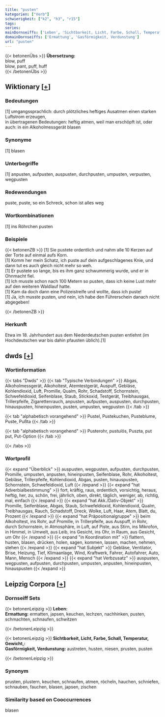```yaml
---
title: "pusten"
kategorien: ["Verb"]
schwierigkeit: ["k2", "h3", "r15"]
tags:
series:
mainDornseiffs: ['Leben', 'Sichtbarkeit, Licht, Farbe, Schall, Temperatur, Gewicht,']
domainDornseiffs: ['Ermattung', 'Gasförmigkeit, Verdunstung']
url: "pusten"
---
```


{{< betonenÜbs >}}
**Übersetzung:**  
blow, puff  
blow, pant, puff, huff  
{{< /betonenÜbs >}}

## Wiktionary [[+](https://de.wiktionary.org/wiki/pusten)]

### Bedeutungen
[1] umgangssprachlich: durch plötzliches heftiges Ausatmen einen starken Luftstrom erzeugen,  
in übertragenen Bedeutungen: heftig atmen, weil man erschöpft ist, oder auch: in ein Alkoholmessgerät blasen  

### Synonyme
[1] blasen  

### Unterbegriffe
[1] anpusten, aufpusten, auspusten, durchpusten, umpusten, verpusten, wegpusten  

### Redewendungen
puste, puste, so ein Schreck, schon ist alles weg  

### Wortkombinationen
[1] ins Röhrchen pusten  

### Beispiele
{{< betonenZB >}}
[1] Sie pustete ordentlich und nahm alle 10 Kerzen auf der Torte auf einmal aufs Korn.  
[1] Komm her mein Schatz, ich puste auf dein aufgeschlagenes Knie, und dann tut es auch gleich nicht mehr so weh.  
[1] Er pustete so lange, bis es ihm ganz schwummerig wurde, und er in Ohnmacht fiel.  
[1] Ich musste schon nach 100 Metern so pusten, dass ich keine Lust mehr auf den weiteren Waldlauf hatte.  
[1] Kam da doch dann eine Polizeistreife und wollte, dass ich puste!  
[1] Ja, ich musste pusten, und nein, ich habe den Führerschein danach nicht abgegeben!  

{{< /betonenZB >}}
### Herkunft
Etwa im 18. Jahrhundert aus dem Niederdeutschen pusten entlehnt (im Hochdeutschen war bis dahin pfausten üblich).[1]  



## dwds [[+](https://www.dwds.de/wb/pusten)]

### Wortinformation
{{< tabs "Dwds" >}}
{{< tab "Typische Verbindungen" >}}
Abgas, Alkoholmessgerät, Alkoholtest, Atemtestgerät, Auspuff, Gebläse, Kohlendioxid, Luft, Promille, Qualm, Rohr, Schadstoff, Schornstein, Schwefeldioxid, Seifenblase, Staub, Stickoxid, Testgerät, Treibhausgas, Trillerpfeife, Zigarettenrauch, anpusten, aufpusten, auspusten, durchpusten, hinauspusten, hineinpusten, pusten, umpusten, wegpusten
{{< /tab >}}

{{< tab "alphabetisch vorangehend" >}}
Pustel, Pustekuchen, Pusteblume, Puste, Pußta
{{< /tab >}}

{{< tab "alphabetisch vorangehend" >}}
Pusterohr, pustulös, Puszta, put put, Put-Option
{{< /tab >}}

{{< /tabs >}}

### Wortprofil
{{< expand "Überblick" >}} auspusten, wegpusten, aufpusten, durchpusten, Promille, umpusten, anpusten, hineinpusten, Seifenblase, Rohr, Alkoholtest, Gebläse, Trillerpfeife, Kohlendioxid, Abgas, pusten, hinauspusten, Schornstein, Schwefeldioxid, Luft {{< /expand >}}
{{< expand "hat Adverbialbestimmung" >}} fort, kräftig, raus, ordentlich, vorsichtig, heraus, heftig, her, zu, schön, frei, jährlich, oben, direkt, täglich, weniger, ab, richtig, mal, einfach {{< /expand >}}
{{< expand "hat Akk./Dativ-Objekt" >}} Promille, Seifenblase, Abgas, Staub, Schwefeldioxid, Kohlendioxid, Qualm, Treibhausgas, Rauch, Schadstoff, Dreck, Wolke, Luft, Haar, Atem, Blatt, du, Prozent {{< /expand >}}
{{< expand "hat Präpositionalgruppe" >}} beim Alkoholtest, ins Rohr, auf Promille, in Trillerpfeife, aus Auspuff, in Rohr, durch Schornstein, in Atmosphäre, in Luft, auf Piste, aus Stirn, ins Mikrofon, in Himmel, in Umwelt, aus Leib, ins Gesicht, ins Ohr, in Raum, aus Gesicht, um Ohr {{< /expand >}}
{{< expand "in Koordination mit" >}} flattern, husten, blasen, drücken, holen, sagen, kommen, lassen, machen, nehmen, stehen {{< /expand >}}
{{< expand "hat Subjekt" >}} Gebläse, Ventilator, Brise, Heizung, Tief, Klimaanlage, Wind, Kraftwerk, Fahrer, Autofahrer, Auto, Mann, Mensch {{< /expand >}}
{{< expand "hat Verbzusatz" >}} auspusten, wegpusten, aufpusten, durchpusten, umpusten, anpusten, hineinpusten, hinauspusten {{< /expand >}}

## Leipzig Corpora [[+](https://corpora.uni-leipzig.de/en/res?word=pusten&corpusId=deu_newscrawl-public_2018)]

### Dornseiff Sets
{{< betonenLeipzig >}}
**Leben:**  
**Ermattung:** ermatten, japsen, keuchen, lechzen, nachhinken, pusten, schmachten, schnaufen, schwitzen  

{{< /betonenLeipzig >}}


{{< betonenLeipzig >}}
**Sichtbarkeit, Licht, Farbe, Schall, Temperatur, Gewicht,:**  
**Gasförmigkeit, Verdunstung:** austreten, husten, niesen, prusten, pusten  

{{< /betonenLeipzig >}}

### Synonym
prusten, plustern, keuchen, schnaufen, atmen, röcheln, hauchen, schniefen, schnauben, fauchen, blasen, japsen, zischen


### Similarity based on Cooccurrences
blasen

